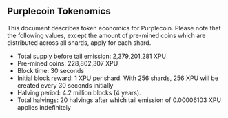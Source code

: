 ## Purplecoin Tokenomics
This document describes token economics for Purplecoin. Please note that the following values, except the amount of pre-mined coins which are distributed across all shards, apply for each shard.
* Total supply before tail emission: 2,379,201,281 XPU
* Pre-mined coins: 228,802,307 XPU
* Block time: 30 seconds
* Initial block reward: 1 XPU per shard. With 256 shards, 256 XPU will be created every 30 seconds initially
* Halving period: 4.2 million blocks (4 years).
* Total halvings: 20 halvings after which tail emission of 0.00006103 XPU applies indefinitely
